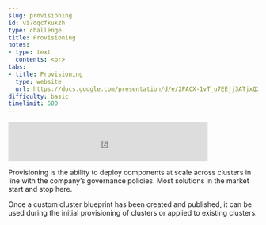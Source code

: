 ```yaml
---
slug: provisioning
id: vi7dqcfkukzh
type: challenge
title: Provisioning
notes:
- type: text
  contents: <br>
tabs:
- title: Provisioning
  type: website
  url: https://docs.google.com/presentation/d/e/2PACX-1vT_u7EEjj3ATjxQ2YhsbK3e9Nic7B65XlwG88rX6rTSUVxHfPUdLa4M_ZAriCeMXQ/embed?start=false&loop=false&delayms=3000
difficulty: basic
timelimit: 600
---
```


<iframe style="position: relative; height: 80px; width: 80%;" src="https://drive.google.com/file/d/1DL7ykiGTiD-oFT7Ixd9j8jHTnumXEHqe/preview" title="Mp3 player" frameborder="0" allow="accelerometer; autoplay; clipboard-write; encrypted-media; gyroscope; picture-in-picture" allowfullscreen></iframe>

Provisioning is the ability to deploy components at scale across clusters in line with the company’s governance policies. Most solutions in the market start and stop here.

Once a custom cluster blueprint has been created and published, it can be used during the initial provisioning of clusters or applied to existing clusters.
